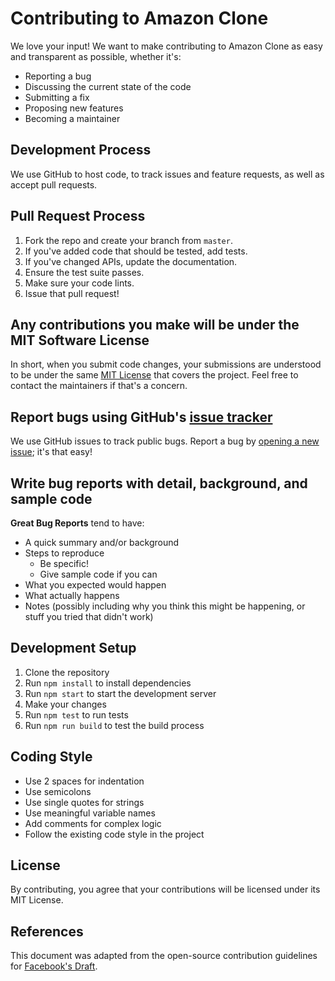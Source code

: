 # Contributing to Amazon Clone

We love your input! We want to make contributing to Amazon Clone as easy and transparent as possible, whether it's:

- Reporting a bug
- Discussing the current state of the code
- Submitting a fix
- Proposing new features
- Becoming a maintainer

## Development Process

We use GitHub to host code, to track issues and feature requests, as well as accept pull requests.

## Pull Request Process

1. Fork the repo and create your branch from `master`.
2. If you've added code that should be tested, add tests.
3. If you've changed APIs, update the documentation.
4. Ensure the test suite passes.
5. Make sure your code lints.
6. Issue that pull request!

## Any contributions you make will be under the MIT Software License

In short, when you submit code changes, your submissions are understood to be under the same [MIT License](http://choosealicense.com/licenses/mit/) that covers the project. Feel free to contact the maintainers if that's a concern.

## Report bugs using GitHub's [issue tracker](https://github.com/CleverProgrammers/react-challenge-march21-amazon-clone/issues)

We use GitHub issues to track public bugs. Report a bug by [opening a new issue](https://github.com/CleverProgrammers/react-challenge-march21-amazon-clone/issues/new); it's that easy!

## Write bug reports with detail, background, and sample code

**Great Bug Reports** tend to have:

- A quick summary and/or background
- Steps to reproduce
  - Be specific!
  - Give sample code if you can
- What you expected would happen
- What actually happens
- Notes (possibly including why you think this might be happening, or stuff you tried that didn't work)

## Development Setup

1. Clone the repository
2. Run `npm install` to install dependencies
3. Run `npm start` to start the development server
4. Make your changes
5. Run `npm test` to run tests
6. Run `npm run build` to test the build process

## Coding Style

- Use 2 spaces for indentation
- Use semicolons
- Use single quotes for strings
- Use meaningful variable names
- Add comments for complex logic
- Follow the existing code style in the project

## License

By contributing, you agree that your contributions will be licensed under its MIT License.

## References

This document was adapted from the open-source contribution guidelines for [Facebook's Draft](https://github.com/facebook/draft-js/blob/a9316a723f9e918afde44dea68b5f9f39b7d9b00/CONTRIBUTING.md).